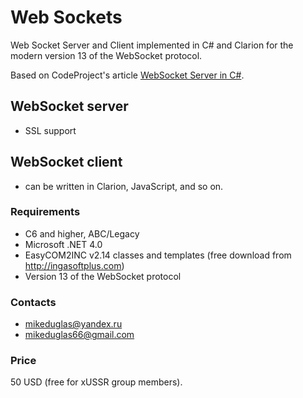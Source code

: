 # Web Sockets
Web Socket Server and Client implemented in C# and Clarion for the modern version 13 of the WebSocket protocol.

Based on CodeProject's article [WebSocket Server in C#](https://www.codeproject.com/Articles/1063910/WebSocket-Server-in-Csharp).

## WebSocket server
- SSL support

## WebSocket client
- can be written in Clarion, JavaScript, and so on.


### Requirements
- C6 and higher, ABC/Legacy
- Microsoft .NET 4.0
- EasyCOM2INC v2.14 classes and templates (free download from http://ingasoftplus.com)
- Version 13 of the WebSocket protocol

### Contacts
- <mikeduglas@yandex.ru>
- <mikeduglas66@gmail.com>

### Price
50 USD (free for xUSSR group members).